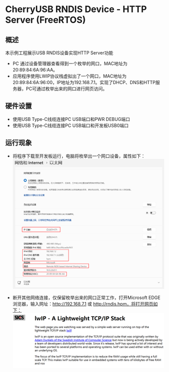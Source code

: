 # CherryUSB RNDIS Device - HTTP Server (FreeRTOS)

## 概述

本示例工程展示USB RNDIS设备实现HTTP Server功能

- PC 通过设备管理器查看得到一个枚举的网口，MAC地址为20:89:84:6A:96:AA。
- 应用程序使用LWIP协议栈虚拟出了一个网口，MAC地址为20:89:84:6A:96:00，IP地址为192.168.7.1。实现了DHCP、DNS和HTTP服务器，PC可通过枚举出来的网口进行网页访问。

## 硬件设置

- 使用USB Type-C线缆连接PC USB端口和PWR DEBUG端口
- 使用USB Type-C线缆连接PC USB端口和开发板USB0端口

## 运行现象

- 将程序下载至开发板运行，电脑将枚举出一个网口设备，属性如下：
![ethernet_property.png](../../../../../../../assets/sdk/samples/cherryusb/ethernet_property.png)

- 断开其他网络连接，仅保留枚举出来的网口正常工作，打开Microsoft EDGE浏览器，输入网址：http://192.168.7.1 或 http://rndis.hpm，将打开网页如下：
![website.png](../../../../../../../assets/sdk/samples/cherryusb/website.png)
